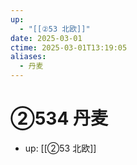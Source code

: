 ```yaml
---
up:
  - "[[②53 北欧]]"
date: 2025-03-01
ctime: 2025-03-01T13:19:05
aliases:
  - 丹麦
---
```


# ②534 丹麦

- up: [[②53 北欧]]
